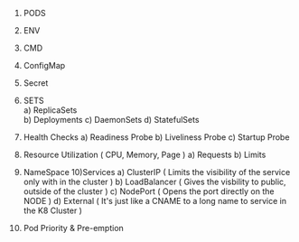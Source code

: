 1) PODS
2) ENV 
3) CMD 
4) ConfigMap 
5) Secret 

6) SETS  
    a) ReplicaSets        
    b) Deployments
    c) DaemonSets
    d) StatefulSets

7) Health Checks
    a) Readiness Probe 
    b) Liveliness Probe 
    c) Startup Probe     
8) Resource Utilization   ( CPU, Memory, Page )
    a) Requests
    b) Limits

9) NameSpace 
10)Services 
    a) ClusterIP ( Limits the visibility of the service only with in the cluster ) 
    b) LoadBalancer ( Gives the visbility to public, outside of the cluster ) 
    c) NodePort ( Opens the port directly on the NODE ) 
    d) External ( It's just like a CNAME to a long name to service in the K8 Cluster )
11) Pod Priority & Pre-emption  